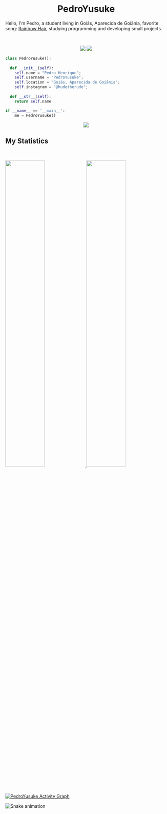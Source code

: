<h1 align="center">
  <b>PedroYusuke</b>
</h1>

Hello, I'm Pedro, a student living in Goiás, Aparecida de Goiânia, favorite song:
<a href="https://www.youtube.com/watch?v=_WfBQBbaDZ4">Rainbow Hair</a>, 
studying programming and developing small projects.

<br>

<p>
<div align="center">
  <img src="https://img.shields.io/badge/-Java-98b982?style=for-the-badge&logo=java&logoColor=98b982&labelColor=282828">
  <img src="https://img.shields.io/badge/-Python-98b982?style=for-the-badge&logo=python&logoColor=98b982&labelColor=282828">
    <i class="devicon-git-plain"></i>
</div>
</p>

```python
class PedroYusuke():
    
  def __init__(self):
    self.name = "Pedro Henrique";
    self.username = "PedroYusuke";
    self.location = "Goiás, Aparecida de Goiânia";
    self.instagram = "@hudetherude";
  
  def __str__(self):
    return self.name

if __name__ == '__main__':
    me = PedroYusuke()
```

<div align="center">
  <a href="https://open.spotify.com/user/31vzxqncbvslztn4rv7hev6yy7qa">
    <img src="https://readme-spotify-tingz.vercel.app/api/now-playing">
  </a>
</div>

<!--
<div align="center">
  <a href="https://open.spotify.com/user/31vzxqncbvslztn4rv7hev6yy7qa">
    <img src="https://spotify-readme-theta-virid.vercel.app/api?scan=true&theme=dark" width="240px">
  </a>
</div>
-->

## My Statistics

<br/>
<p align="left">
  <a href="https://instagram.com/hudetherude">
  <img width="49.5%" src="https://github-readme-stats.vercel.app/api?username=PedroYusuke&show_icons=true&theme=gruvbox&hide_border=true" />
    <img width="49.5%" src="https://github-readme-streak-stats.herokuapp.com/?user=PedroYusuke&theme=gruvbox&hide_border=true" />
  </a>
</p>
<br>

[![PedroYusuke Activity Graph](https://activity-graph.herokuapp.com/graph?username=PedroYusuke&custom_title=PedroYusuke%20Contribution%20Graph&theme=gruvbox&bg_color=282828&hide_border=true&line=d1a01f&point=c58545)](https://instagram.com/hudetherude/)

  ![Snake animation](https://github.com/PedroYusuke/PedroYusuke/blob/output/github-contribution-grid-snake.svg)



